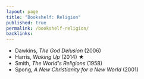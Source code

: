```yaml
---
layout: page
title: "Bookshelf: Religion"
published: true
permalink: /bookshelf-religion/
backlinks: 
---
```


* Dawkins, *The God Delusion* (2006)
* Harris, *Waking Up* (2014) ★
* Smith, *The World's Religions* (1958)
* Spong, *A New Christianity for a New World* (2001)

